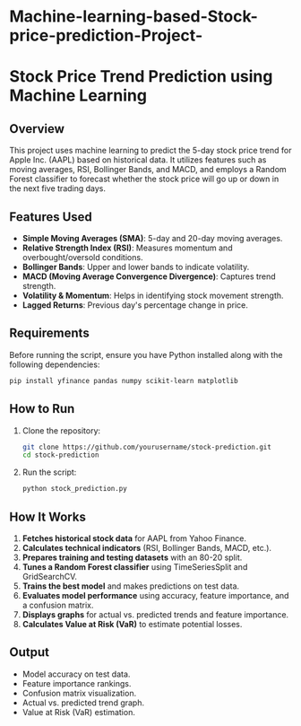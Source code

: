 # Machine-learning-based-Stock-price-prediction-Project-
# Stock Price Trend Prediction using Machine Learning

## Overview
This project uses machine learning to predict the 5-day stock price trend for Apple Inc. (AAPL) based on historical data. It utilizes features such as moving averages, RSI, Bollinger Bands, and MACD, and employs a Random Forest classifier to forecast whether the stock price will go up or down in the next five trading days.

## Features Used
- **Simple Moving Averages (SMA)**: 5-day and 20-day moving averages.
- **Relative Strength Index (RSI)**: Measures momentum and overbought/oversold conditions.
- **Bollinger Bands**: Upper and lower bands to indicate volatility.
- **MACD (Moving Average Convergence Divergence)**: Captures trend strength.
- **Volatility & Momentum**: Helps in identifying stock movement strength.
- **Lagged Returns**: Previous day's percentage change in price.

## Requirements
Before running the script, ensure you have Python installed along with the following dependencies:

```bash
pip install yfinance pandas numpy scikit-learn matplotlib
```

## How to Run
1. Clone the repository:

   ```bash
   git clone https://github.com/yourusername/stock-prediction.git
   cd stock-prediction
   ```

2. Run the script:

   ```bash
   python stock_prediction.py
   ```

## How It Works
1. **Fetches historical stock data** for AAPL from Yahoo Finance.
2. **Calculates technical indicators** (RSI, Bollinger Bands, MACD, etc.).
3. **Prepares training and testing datasets** with an 80-20 split.
4. **Tunes a Random Forest classifier** using TimeSeriesSplit and GridSearchCV.
5. **Trains the best model** and makes predictions on test data.
6. **Evaluates model performance** using accuracy, feature importance, and a confusion matrix.
7. **Displays graphs** for actual vs. predicted trends and feature importance.
8. **Calculates Value at Risk (VaR)** to estimate potential losses.

## Output
- Model accuracy on test data.
- Feature importance rankings.
- Confusion matrix visualization.
- Actual vs. predicted trend graph.
- Value at Risk (VaR) estimation.



